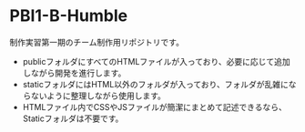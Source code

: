 # PBI1-B-Humble

制作実習第一期のチーム制作用リポジトリです。

- publicフォルダにすべてのHTMLファイルが入っており、必要に応じて追加しながら開発を進行します。
- staticフォルダにはHTML以外のフォルダが入っており、フォルダが乱雑にならないように整理しながら使用します。
- HTMLファイル内でCSSやJSファイルが簡潔にまとめて記述できるなら、Staticフォルダは不要です。